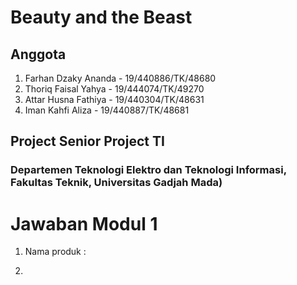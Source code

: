 # Beauty and the Beast

## Anggota

1. Farhan Dzaky Ananda - 19/440886/TK/48680
2. Thoriq Faisal Yahya - 19/444074/TK/49270
3. Attar Husna Fathiya - 19/440304/TK/48631
4. Iman Kahfi Aliza - 19/440887/TK/48681

## Project Senior Project TI

### Departemen Teknologi Elektro dan Teknologi Informasi, Fakultas Teknik, Universitas Gadjah Mada)

# Jawaban Modul 1

1. Nama produk :

2. 
